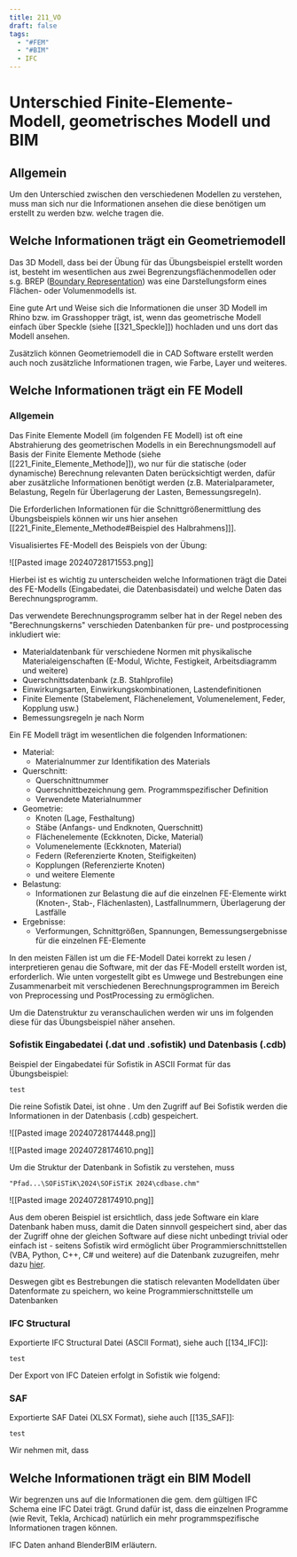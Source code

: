 ```yaml
---
title: 211_VO
draft: false
tags:
  - "#FEM"
  - "#BIM"
  - IFC
---
```


# Unterschied Finite-Elemente-Modell, geometrisches Modell und BIM


## Allgemein

Um den Unterschied zwischen den verschiedenen Modellen zu verstehen, muss man sich nur die Informationen ansehen die diese benötigen um erstellt zu werden bzw. welche tragen die.

## Welche Informationen trägt ein Geometriemodell

Das 3D Modell, dass bei der Übung für das Übungsbeispiel erstellt worden ist, besteht im wesentlichen aus zwei Begrenzungsflächenmodellen oder s.g. BREP ([Boundary Representation](https://de.wikipedia.org/wiki/Boundary_Representation)) was eine Darstellungsform eines Flächen- oder Volumenmodells ist.

Eine gute Art und Weise sich die Informationen die unser 3D Modell im Rhino bzw. im Grasshopper trägt, ist, wenn das geometrische Modell einfach über Speckle (siehe [[321_Speckle]]) hochladen und uns dort das Modell ansehen.


Zusätzlich können Geometriemodell die in CAD Software erstellt werden auch noch zusätzliche Informationen tragen, wie Farbe, Layer und weiteres.

## Welche Informationen trägt ein FE Modell

### Allgemein

Das Finite Elemente Modell (im folgenden FE Modell) ist oft eine Abstrahierung des geometrischen Modells in ein Berechnungsmodell auf Basis der Finite Elemente Methode (siehe [[221_Finite_Elemente_Methode]]), wo nur für die statische (oder dynamische) Berechnung relevanten Daten berücksichtigt werden, dafür aber zusätzliche Informationen benötigt werden (z.B. Materialparameter, Belastung, Regeln für Überlagerung der Lasten, Bemessungsregeln).

Die Erforderlichen Informationen für die Schnittgrößenermittlung des Übungsbeispiels können wir uns hier ansehen [[221_Finite_Elemente_Methode#Beispiel des Halbrahmens]]].

Visualisiertes FE-Modell des Beispiels von der Übung:

![[Pasted image 20240728171553.png]]

Hierbei ist es wichtig zu unterscheiden welche Informationen trägt die Datei des FE-Modells (Eingabedatei, die Datenbasisdatei) und welche Daten das Berechnungsprogramm. 

Das verwendete Berechnungsprogramm selber hat in der Regel neben des "Berechnungskerns" verschieden Datenbanken für pre- und postprocessing inkludiert wie:
- Materialdatenbank für verschiedene Normen mit physikalische Materialeigenschaften (E-Modul, Wichte, Festigkeit, Arbeitsdiagramm und weitere)
- Querschnittsdatenbank (z.B. Stahlprofile)
- Einwirkungsarten, Einwirkungskombinationen, Lastendefinitionen
- Finite Elemente (Stabelement, Flächenelement, Volumenelement, Feder, Kopplung usw.)
- Bemessungsregeln je nach Norm

Ein FE Modell trägt im wesentlichen die folgenden Informationen:
- Material:
	- Materialnummer zur Identifikation des Materials
- Querschnitt:
	- Querschnittnummer
	- Querschnittbezeichnung gem. Programmspezifischer Definition
	- Verwendete Materialnummer
- Geometrie:
	- Knoten (Lage, Festhaltung)
	- Stäbe (Anfangs- und Endknoten, Querschnitt)
	- Flächenelemente (Eckknoten, Dicke, Material)
	- Volumenelemente (Eckknoten, Material)
	- Federn (Referenzierte Knoten, Steifigkeiten)
	- Kopplungen (Referenzierte Knoten)
	- und weitere Elemente
- Belastung:
	- Informationen zur Belastung die auf die einzelnen FE-Elemente wirkt (Knoten-, Stab-, Flächenlasten), Lastfallnummern, Überlagerung der Lastfälle
- Ergebnisse:
	- Verformungen, Schnittgrößen, Spannungen, Bemessungsergebnisse für die einzelnen FE-Elemente

In den meisten Fällen ist um die FE-Modell Datei korrekt zu lesen / interpretieren genau die Software, mit der das FE-Modell erstellt worden ist, erforderlich. 
Wie unten vorgestellt gibt es Umwege und Bestrebungen eine Zusammenarbeit mit verschiedenen Berechnungsprogrammen im Bereich von Preprocessing und PostProcessing zu ermöglichen.

Um die Datenstruktur zu veranschaulichen werden wir uns im folgenden diese für das Übungsbeispiel näher ansehen.

### Sofistik Eingabedatei (.dat und .sofistik) und Datenbasis (.cdb)

Beispiel der Eingabedatei für Sofistik in ASCII Format für das Übungsbeispiel:
```
test
```

Die reine Sofistik Datei, ist ohne . Um den Zugriff auf 
Bei Sofistik werden die Informationen in der Datenbasis (.cdb) gespeichert. 

![[Pasted image 20240728174448.png]]



![[Pasted image 20240728174610.png]]

Um die Struktur der Datenbank in Sofistik zu verstehen, muss

	"Pfad...\SOFiSTiK\2024\SOFiSTiK 2024\cdbase.chm"

![[Pasted image 20240728174910.png]]

Aus dem oberen Beispiel ist ersichtlich, dass jede Software ein klare Datenbank haben muss, damit die Daten sinnvoll gespeichert sind, aber das der Zugriff ohne der gleichen Software auf diese nicht unbedingt trivial oder einfach ist - seitens Sofistik wird ermöglicht über Programmierschnittstellen (VBA, Python, C++, C# und weitere) auf die Datenbank zuzugreifen, mehr dazu [hier](https://docs.sofistik.com/2024/en/cdb_interfaces/index.html).

Deswegen gibt es Bestrebungen die statisch relevanten Modelldaten über Datenformate zu speichern, wo keine Programmierschnittstelle um Datenbanken 

### IFC Structural 
Exportierte IFC Structural Datei (ASCII Format), siehe auch [[134_IFC]]:
```
test
```

Der Export von IFC Dateien erfolgt in Sofistik wie folgend:

### SAF
Exportierte SAF Datei (XLSX Format), siehe auch [[135_SAF]]:
```
test
```


Wir nehmen mit, dass 




## Welche Informationen trägt ein BIM Modell

Wir begrenzen uns auf die Informationen die gem. dem gültigen IFC Schema eine IFC Datei trägt. Grund dafür ist, dass die einzelnen Programme (wie Revit, Tekla, Archicad) natürlich ein mehr programmspezifische Informationen tragen können.







IFC Daten anhand BlenderBIM erläutern.




